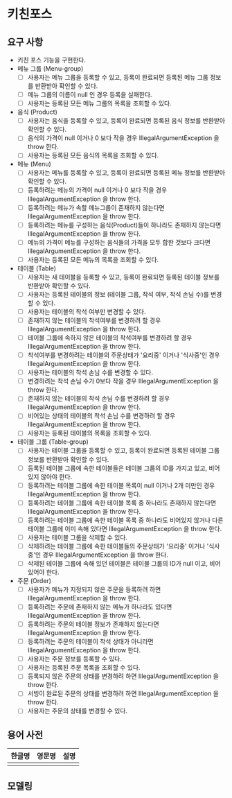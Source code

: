 # 키친포스

## 요구 사항
- 키친 포스 기능을 구현한다.
- 메뉴 그룹 (Menu-group)
    - [ ]  사용자는 메뉴 그룹을 등록할 수 있고, 등록이 완료되면 등록된 메뉴 그룹 정보를 반환받아 확인할 수 있다.
    - [ ]  메뉴 그룹의 이름이 null 인 경우 등록을 실패한다.
    - [ ]  사용자는 등록된 모든 메뉴 그룹의 목록을 조회할 수 있다.
- 음식 (Product)
    - [ ]  사용자는 음식을 등록할 수 있고, 등록이 완료되면 등록된 음식 정보를 반환받아 확인할 수 있다.
    - [ ]  음식의 가격이 null 이거나 0 보다 작을 경우 IllegalArgumentException 을 throw 한다.
    - [ ]  사용자는 등록된 모든 음식의 목록을 조회할 수 있다.
- 메뉴 (Menu)
    - [ ]  사용자는 메뉴를 등록할 수 있고, 등록이 완료되면 등록된 메뉴 정보를 반환받아 확인할 수 있다.
    - [ ]  등록하려는 메뉴의 가격이 null 이거나 0 보다 작을 경우 IllegalArgumentException 을 throw 한다.
    - [ ]  등록하려는 메뉴가 속할 메뉴그룹이 존재하지 않는다면 IllegalArgumentException 을 throw 한다.
    - [ ]  등록하려는 메뉴를 구성하는 음식(Product)들이 하나라도 존재하지 않는다면 IllegalArgumentException 을 throw 한다.
    - [ ]  메뉴의 가격이 메뉴를 구성하는 음식들의 가격을 모두 합한 것보다 크다면 IllegalArgumentException 을 throw 한다.
    - [ ]  사용자는 등록된 모든 메뉴의 목록을 조회할 수 있다.
- 테이블 (Table)
    - [ ]  사용자는 새 테이블을 등록할 수 있고, 등록이 완료되면 등록된 테이블 정보를 반환받아 확인할 수 있다.
    - [ ]  사용자는 등록된 테이블의 정보 (테이블 그룹, 착석 여부, 착석 손님 수)를 변경할 수 있다.
    - [ ]  사용자는 테이블의 착석 여부만 변경할 수 있다.
    - [ ]  존재하지 않는 테이블의 착석여부를 변경하려 할 경우 IllegalArgumentException 을 throw 한다.
    - [ ]  테이블 그룹에 속하지 않은 테이블의 착석여부를 변경하려 할 경우 IllegalArgumentException 을 throw 한다.
    - [ ]  착석여부를 변경하려는 테이블의 주문상태가 '요리중' 이거나 '식사중'인 경우 IllegalArgumentException 을 throw 한다.
    - [ ]  사용자는 테이블의 착석 손님 수를 변경할 수 있다.
    - [ ]  변경하려는 착석 손님 수가 0보다 작을 경우 IllegalArgumentException 을 throw 한다.
    - [ ]  존재하지 않는 테이블의 착석 손님 수를 변경하려 할 경우 IllegalArgumentException 을 throw 한다.
    - [ ]  비어있는 상태의 테이블의 착석 손님 수를 변경하려 할 경우 IllegalArgumentException 을 throw 한다. 
    - [ ]  사용자는 등록된 테이블의 목록을 조회할 수 있다.
- 테이블 그룹 (Table-group)
    - [ ]  사용자는 테이블 그룹을 등록할 수 있고, 등록이 완료되면 등록된 테이블 그룹 정보를 반환받아 확인할 수 있다.
    - [ ]  등록된 테이블 그룹에 속한 테이블들은 테이블 그룹의 ID를 가지고 있고, 비어있지 않아야 한다. 
    - [ ]  등록하려는 테이블 그룹에 속한 테이블 목록이 null 이거나 2개 미만인 경우 IllegalArgumentException 을 throw 한다.
    - [ ]  등록하려는 테이블 그룹에 속한 테이블 목록 중 하나라도 존재하지 않는다면 IllegalArgumentException 을 throw 한다.
    - [ ]  등록하려는 테이블 그룹에 속한 테이블 목록 중 하나라도 비어있지 않거나 다른 테이블 그룹에 이미 속해 있다면 IllegalArgumentException 을 throw 한다.
    - [ ]  사용자는 테이블 그룹을 삭제할 수 있다.
    - [ ]  삭제하려는 테이블 그룹에 속한 테이블들의 주문상태가 '요리중' 이거나 '식사중'인 경우 IllegalArgumentException 을 throw 한다.
    - [ ]  삭제된 테이블 그룹에 속해 있던 테이블은 테이블 그룹의 ID가 null 이고, 비어있어야 한다.
- 주문 (Order)
    - [ ]  사용자가 메뉴가 지정되지 않은 주문을 등록하려 하면 IllegalArgumentException 을 throw 한다.
    - [ ]  등록하려는 주문에 존재하지 않는 메뉴가 하나라도 있다면 IllegalArgumentException 을 throw 한다.
    - [ ]  등록하려는 주문의 테이블 정보가 존재하지 않는다면 IllegalArgumentException 을 throw 한다.
    - [ ]  등록하려는 주문의 테이블이 착석 상태가 아니라면 IllegalArgumentException 을 throw 한다.
    - [ ]  사용자는 주문 정보를 등록할 수 있다.
    - [ ]  사용자는 등록된 주문 목록을 조회할 수 있다.
    - [ ]  등록되지 않은 주문의 상태를 변경하려 하면 IllegalArgumentException 을 throw 한다.
    - [ ]  서빙이 완료된 주문의 상태를 변경하려 하면 IllegalArgumentException 을 throw 한다.
    - [ ]  사용자는 주문의 상태를 변경할 수 있다.
## 용어 사전

| 한글명 | 영문명 | 설명 |
| --- | --- | --- |
|  |  |  |

## 모델링
